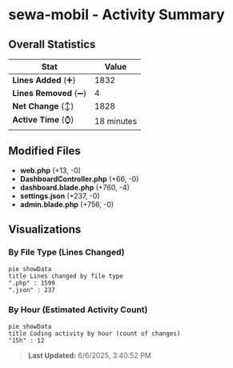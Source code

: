 # sewa-mobil - Activity Summary 

## Overall Statistics

| Stat                   | Value                                                             |
| ---------------------- | ----------------------------------------------------------------- |
| **Lines Added** (➕)   | 1832                                          |
| **Lines Removed** (➖) | 4                                        |
| **Net Change** (↕)    | 1828                |
| **Active Time** (⌚)   | 18 minutes |


## Modified Files
- **web.php** (+13, -0)
- **DashboardController.php** (+66, -0)
- **dashboard.blade.php** (+760, -4)
- **settings.json** (+237, -0)
- **admin.blade.php** (+756, -0)

## Visualizations

### By File Type (Lines Changed)

```mermaid
pie showData
title Lines changed by file type
".php" : 1599
".json" : 237
```

### By Hour (Estimated Activity Count)

```mermaid
pie showData
title Coding activity by hour (count of changes)
"15h" : 12
```


> **Last Updated:** 6/6/2025, 3:40:52 PM
